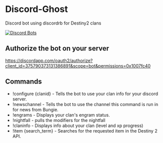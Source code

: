 # Discord-Ghost
Discord bot using discordrb for Destiny2 clans

[![Discord Bots](https://discordbots.org/api/widget/status/375790373131386891.png)](https://discordbots.org/bot/375790373131386891)

## Authorize the bot on your server
https://discordapp.com/oauth2/authorize?client_id=375790373131386891&scope=bot&permissions=0x1007fc40

## Commands
 * !configure {clanid} - Tells the bot to use your clan info for your discord server.
 * !newschannel - Tells the bot to use the channel this command is run in for news from Bungie.
 * !engrams - Displays your clan's engram status.
 * !nightfall - pulls the modifiers for the nightfall
 * !claninfo - Displays info about your clan (level and xp progress)
 * !item {search_term} - Searches for the requested item in the Destiny 2 API.
